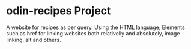 # odin-recipes Project
A website for recipes as per query.
    Using the HTML language; 
        Elements such as href for linking websites both relativelly and absolutely, image linking, alt and others.